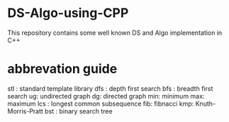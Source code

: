 # DS-Algo-using-CPP
This repository contains some well known DS and Algo implementation in C++


# abbrevation guide
stl : standard template library
dfs : depth first search
bfs : breadth first search
ug: undirected graph
dg: directed graph
min: minimum
max: maximum
lcs : longest common subsequence
fib: fibnacci
kmp: Knuth-Morris-Pratt
bst : binary search tree

